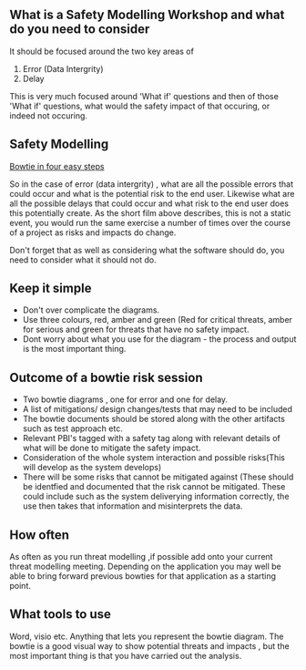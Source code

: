 ## What is a Safety Modelling Workshop and what do you need to consider

It should be focused around the two key areas of

1. Error (Data Intergrity)
2. Delay

This is very much focused around 'What if' questions and then of those 'What if' questions, what would the safety impact of that occuring, or indeed not occuring.

## Safety Modelling
   
 [Bowtie in four easy steps](https://www.youtube.com/watch?v=PHbLQWqojC8)
 
  
 So in the case of error (data intergrity) , what are all the possible errors that could occur and what is the potential risk to the end
 user. Likewise what are all the possible delays that could occur and what risk to the end user does  this potentially create. As 
 the short film above describes, this is not a static event, you would run the same exercise a number of times over the course of a 
 project as risks and impacts do change.
 
 Don't forget that as well as considering what the software should do, you need to consider what it should not do.
 

 ## Keep it simple
 
 * Don't over complicate the diagrams. 
 * Use three colours, red, amber and green (Red for critical threats, amber for serious and green for threats that have no safety
  impact.
 * Dont worry about what you use for the diagram - the process and output is the most important thing. 
 
 
 
 ## Outcome of a bowtie risk session
 
 * Two bowtie diagrams , one for error and one for delay.
 * A list of mitigations/ design changes/tests that may need to be included
 * The bowtie documents should be stored along with the other artifacts such as test approach etc.
 * Relevant PBI's tagged with a safety tag along with relevant details of what will be done to mitigate the safety impact.
 * Consideration of the whole system interaction and possible risks(This will develop as the system develops)
 * There will be some risks that cannot be mitigated against (These should be identfied and documented that the risk cannot be
   mitigated. These could include such as the system deliverying information correctly, the use then takes that information and 
   misinterprets the data.
   
 ## How often
 
 As often as you run threat modelling ,if possible add onto your current threat modelling meeting. Depending on the application you may
 well be able to bring forward previous bowties for that application as a starting point. 
 
 
 ## What tools to use
 
 Word, visio etc. Anything that lets you represent the bowtie diagram. The bowtie is a good visual way to show potential threats and impacts , but the most important thing is that you have carried out the analysis.
 
 
 
